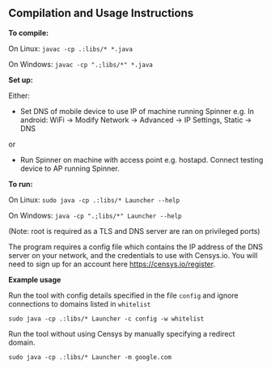 

## Compilation and Usage Instructions


**To compile:**

On Linux: ```javac -cp .:libs/* *.java```

On Windows: ```javac -cp ".;libs/*" *.java```

**Set up:**

Either:
* Set DNS of mobile device to use IP of machine running Spinner e.g. In android: WiFi -> Modify Network -> Advanced -> IP Settings, Static -> DNS

or

* Run Spinner on machine with access point e.g. hostapd. Connect testing device to AP running Spinner. 

**To run:**

On Linux: ```sudo java -cp .:libs/* Launcher --help```

On Windows: ```java -cp ".;libs/*" Launcher --help```


(Note: root is required as a TLS and DNS server are ran on privileged ports)

The program requires a config file which contains the IP address of the DNS server on your network, and the credentials to use with Censys.io. You will need to sign up for an account here https://censys.io/register. 


**Example usage**

Run the tool with config details specified in the file ```config``` and ignore connections to domains listed in ```whitelist```

```sudo java -cp .:libs/* Launcher -c config -w whitelist```

Run the tool without using Censys by manually specifying a redirect domain. 

```sudo java -cp .:libs/* Launcher -m google.com```

